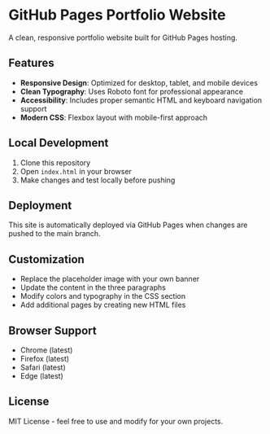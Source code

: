 # GitHub Pages Portfolio Website

A clean, responsive portfolio website built for GitHub Pages hosting.

## Features

- **Responsive Design**: Optimized for desktop, tablet, and mobile devices
- **Clean Typography**: Uses Roboto font for professional appearance
- **Accessibility**: Includes proper semantic HTML and keyboard navigation support
- **Modern CSS**: Flexbox layout with mobile-first approach

## Local Development

1. Clone this repository
2. Open `index.html` in your browser
3. Make changes and test locally before pushing

## Deployment

This site is automatically deployed via GitHub Pages when changes are pushed to the main branch.

## Customization

- Replace the placeholder image with your own banner
- Update the content in the three paragraphs
- Modify colors and typography in the CSS section
- Add additional pages by creating new HTML files

## Browser Support

- Chrome (latest)
- Firefox (latest)
- Safari (latest)
- Edge (latest)

## License

MIT License - feel free to use and modify for your own projects.